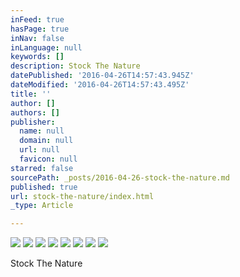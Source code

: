 ```yaml
---
inFeed: true
hasPage: true
inNav: false
inLanguage: null
keywords: []
description: Stock The Nature
datePublished: '2016-04-26T14:57:43.945Z'
dateModified: '2016-04-26T14:57:43.495Z'
title: ''
author: []
authors: []
publisher:
  name: null
  domain: null
  url: null
  favicon: null
starred: false
sourcePath: _posts/2016-04-26-stock-the-nature.md
published: true
url: stock-the-nature/index.html
_type: Article

---
```

![](https://the-grid-user-content.s3-us-west-2.amazonaws.com/914ccfe4-de3b-4d0f-a270-d789c1712c2b.jpg)
![](https://the-grid-user-content.s3-us-west-2.amazonaws.com/c84b08d6-4e24-4265-8978-0dc2df38f150.jpg)
![](https://the-grid-user-content.s3-us-west-2.amazonaws.com/89464b56-a272-46ca-a484-d3afca14dd43.jpg)
![](https://the-grid-user-content.s3-us-west-2.amazonaws.com/0114f913-f133-4e57-a536-6986b239e971.jpg)
![](https://the-grid-user-content.s3-us-west-2.amazonaws.com/218d0be5-243a-4bd8-83c1-ccf4f65b3809.jpg)
![](https://the-grid-user-content.s3-us-west-2.amazonaws.com/54b5aaba-37dd-4b15-a207-2617553732b7.jpg)
![](https://the-grid-user-content.s3-us-west-2.amazonaws.com/46083e6a-1401-4c2a-aab3-69190abc09a3.jpg)
![](https://the-grid-user-content.s3-us-west-2.amazonaws.com/148a89c9-aa17-493e-ab05-ff64459e711a.jpg)

Stock The Nature